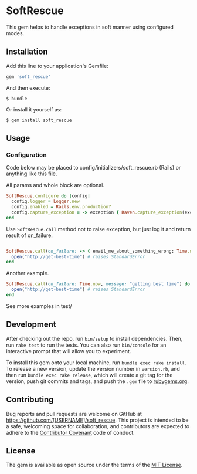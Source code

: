 # SoftRescue

This gem helps to handle exceptions in soft manner using configured modes.

## Installation

Add this line to your application's Gemfile:

```ruby
gem 'soft_rescue'
```

And then execute:

    $ bundle

Or install it yourself as:

    $ gem install soft_rescue

## Usage

### Configuration
Code below may be placed to config/initializers/soft_rescue.rb (Rails) or anything like this file.

All params and whole block are optional.

```ruby
SoftRescue.configure do |config|
  config.logger = Logger.new
  config.enabled = Rails.env.production?
  config.capture_exception = -> exception { Raven.capture_exception(exception) }
end
```

Use `SoftRescue.call` method not to raise exception, but just log it and return result of on_failure.

```ruby

SoftRescue.call(on_failure: -> { email_me_about_something_wrong; Time.now }) do
  open("http://get-best-time") # raises StandardError
end
```

Another example.

```ruby
SoftRescue.call(on_failure: Time.now, message: "getting best time") do
  open("http://get-best-time") # raises StandardError
end
```

See more examples in test/

## Development

After checking out the repo, run `bin/setup` to install dependencies. Then, run `rake test` to run the tests. You can also run `bin/console` for an interactive prompt that will allow you to experiment.

To install this gem onto your local machine, run `bundle exec rake install`. To release a new version, update the version number in `version.rb`, and then run `bundle exec rake release`, which will create a git tag for the version, push git commits and tags, and push the `.gem` file to [rubygems.org](https://rubygems.org).

## Contributing

Bug reports and pull requests are welcome on GitHub at https://github.com/[USERNAME]/soft_rescue. This project is intended to be a safe, welcoming space for collaboration, and contributors are expected to adhere to the [Contributor Covenant](http://contributor-covenant.org) code of conduct.


## License

The gem is available as open source under the terms of the [MIT License](http://opensource.org/licenses/MIT).


